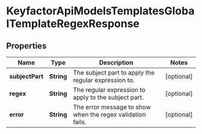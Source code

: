 

# KeyfactorApiModelsTemplatesGlobalTemplateRegexResponse


## Properties

| Name | Type | Description | Notes |
|------------ | ------------- | ------------- | -------------|
|**subjectPart** | **String** | The subject part to apply the regular expression to. |  [optional] |
|**regex** | **String** | The regular expression to apply to the subject part. |  [optional] |
|**error** | **String** | The error message to show when the regex validation fails. |  [optional] |



